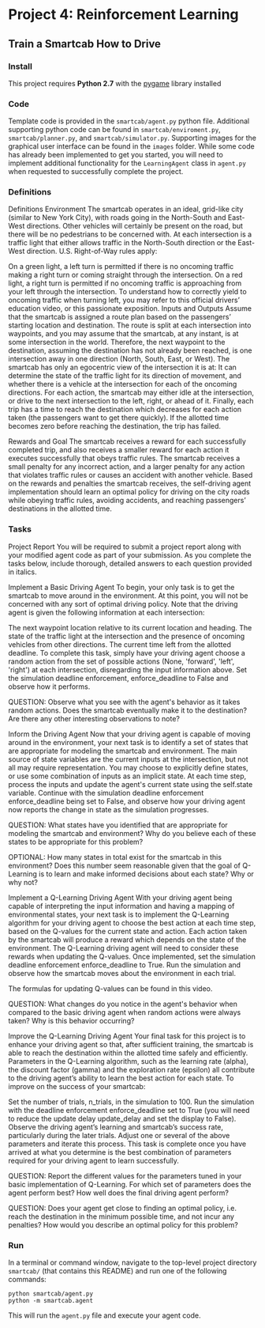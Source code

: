 # Project 4: Reinforcement Learning
## Train a Smartcab How to Drive

### Install

This project requires **Python 2.7** with the [pygame](https://www.pygame.org/wiki/GettingStarted
) library installed

### Code

Template code is provided in the `smartcab/agent.py` python file. Additional supporting python code can be found in `smartcab/enviroment.py`, `smartcab/planner.py`, and `smartcab/simulator.py`. Supporting images for the graphical user interface can be found in the `images` folder. While some code has already been implemented to get you started, you will need to implement additional functionality for the `LearningAgent` class in `agent.py` when requested to successfully complete the project.

### Definitions

Definitions
Environment
The smartcab operates in an ideal, grid-like city (similar to New York City), with roads going in the North-South and East-West directions. Other vehicles will certainly be present on the road, but there will be no pedestrians to be concerned with. At each intersection is a traffic light that either allows traffic in the North-South direction or the East-West direction. U.S. Right-of-Way rules apply:

On a green light, a left turn is permitted if there is no oncoming traffic making a right turn or coming straight through the intersection.
On a red light, a right turn is permitted if no oncoming traffic is approaching from your left through the intersection. To understand how to correctly yield to oncoming traffic when turning left, you may refer to this official drivers’ education video, or this passionate exposition.
Inputs and Outputs
Assume that the smartcab is assigned a route plan based on the passengers’ starting location and destination. The route is split at each intersection into waypoints, and you may assume that the smartcab, at any instant, is at some intersection in the world. Therefore, the next waypoint to the destination, assuming the destination has not already been reached, is one intersection away in one direction (North, South, East, or West). The smartcab has only an egocentric view of the intersection it is at: It can determine the state of the traffic light for its direction of movement, and whether there is a vehicle at the intersection for each of the oncoming directions. For each action, the smartcab may either idle at the intersection, or drive to the next intersection to the left, right, or ahead of it. Finally, each trip has a time to reach the destination which decreases for each action taken (the passengers want to get there quickly). If the allotted time becomes zero before reaching the destination, the trip has failed.

Rewards and Goal
The smartcab receives a reward for each successfully completed trip, and also receives a smaller reward for each action it executes successfully that obeys traffic rules. The smartcab receives a small penalty for any incorrect action, and a larger penalty for any action that violates traffic rules or causes an accident with another vehicle. Based on the rewards and penalties the smartcab receives, the self-driving agent implementation should learn an optimal policy for driving on the city roads while obeying traffic rules, avoiding accidents, and reaching passengers’ destinations in the allotted time.


### Tasks

Project Report
You will be required to submit a project report along with your modified agent code as part of your submission. As you complete the tasks below, include thorough, detailed answers to each question provided in italics.

Implement a Basic Driving Agent
To begin, your only task is to get the smartcab to move around in the environment. At this point, you will not be concerned with any sort of optimal driving policy. Note that the driving agent is given the following information at each intersection:

The next waypoint location relative to its current location and heading.
The state of the traffic light at the intersection and the presence of oncoming vehicles from other directions.
The current time left from the allotted deadline.
To complete this task, simply have your driving agent choose a random action from the set of possible actions (None, 'forward', 'left', 'right') at each intersection, disregarding the input information above. Set the simulation deadline enforcement, enforce_deadline to False and observe how it performs.

QUESTION: Observe what you see with the agent's behavior as it takes random actions. Does the smartcab eventually make it to the destination? Are there any other interesting observations to note?

Inform the Driving Agent
Now that your driving agent is capable of moving around in the environment, your next task is to identify a set of states that are appropriate for modeling the smartcab and environment. The main source of state variables are the current inputs at the intersection, but not all may require representation. You may choose to explicitly define states, or use some combination of inputs as an implicit state. At each time step, process the inputs and update the agent's current state using the self.state variable. Continue with the simulation deadline enforcement enforce_deadline being set to False, and observe how your driving agent now reports the change in state as the simulation progresses.

QUESTION: What states have you identified that are appropriate for modeling the smartcab and environment? Why do you believe each of these states to be appropriate for this problem?

OPTIONAL: How many states in total exist for the smartcab in this environment? Does this number seem reasonable given that the goal of Q-Learning is to learn and make informed decisions about each state? Why or why not?

Implement a Q-Learning Driving Agent
With your driving agent being capable of interpreting the input information and having a mapping of environmental states, your next task is to implement the Q-Learning algorithm for your driving agent to choose the best action at each time step, based on the Q-values for the current state and action. Each action taken by the smartcab will produce a reward which depends on the state of the environment. The Q-Learning driving agent will need to consider these rewards when updating the Q-values. Once implemented, set the simulation deadline enforcement enforce_deadline to True. Run the simulation and observe how the smartcab moves about the environment in each trial.

The formulas for updating Q-values can be found in this video.

QUESTION: What changes do you notice in the agent's behavior when compared to the basic driving agent when random actions were always taken? Why is this behavior occurring?

Improve the Q-Learning Driving Agent
Your final task for this project is to enhance your driving agent so that, after sufficient training, the smartcab is able to reach the destination within the allotted time safely and efficiently. Parameters in the Q-Learning algorithm, such as the learning rate (alpha), the discount factor (gamma) and the exploration rate (epsilon) all contribute to the driving agent’s ability to learn the best action for each state. To improve on the success of your smartcab:

Set the number of trials, n_trials, in the simulation to 100.
Run the simulation with the deadline enforcement enforce_deadline set to True (you will need to reduce the update delay update_delay and set the display to False).
Observe the driving agent’s learning and smartcab’s success rate, particularly during the later trials.
Adjust one or several of the above parameters and iterate this process.
This task is complete once you have arrived at what you determine is the best combination of parameters required for your driving agent to learn successfully.

QUESTION: Report the different values for the parameters tuned in your basic implementation of Q-Learning. For which set of parameters does the agent perform best? How well does the final driving agent perform?

QUESTION: Does your agent get close to finding an optimal policy, i.e. reach the destination in the minimum possible time, and not incur any penalties? How would you describe an optimal policy for this problem?

### Run

In a terminal or command window, navigate to the top-level project directory `smartcab/` (that contains this README) and run one of the following commands:

```python smartcab/agent.py```  
```python -m smartcab.agent```

This will run the `agent.py` file and execute your agent code.
